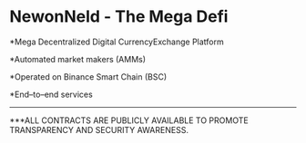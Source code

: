 # NewonNeld - The Mega Defi



*Mega Decentralized Digital CurrencyExchange Platform

*Automated market makers (AMMs)

*Operated on Binance Smart Chain (BSC)

*End–to–end services

-----

***ALL CONTRACTS ARE PUBLICLY AVAILABLE TO PROMOTE TRANSPARENCY AND SECURITY AWARENESS.


